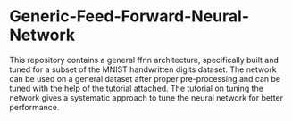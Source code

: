 # Generic-Feed-Forward-Neural-Network
This repository contains a general ffnn architecture, specifically built and tuned for a subset of the MNIST handwritten digits dataset.
The network can be used on a general dataset after proper pre-processing and can be tuned with the help of the tutorial attached.
The tutorial on tuning the network gives a systematic approach to tune the neural network for better performance.
